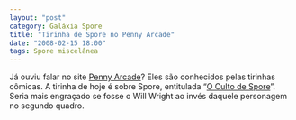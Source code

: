 ```yaml
---
layout: "post"
category: Galáxia Spore
title: "Tirinha de Spore no Penny Arcade"
date: "2008-02-15 18:00"
tags: Spore miscelânea
---
```

Já ouviu falar no site [Penny Arcade](http://www.penny-arcade.com/)? Eles são conhecidos pelas tirinhas cômicas. A tirinha de hoje é sobre Spore, entitulada “[O Culto de Spore](http://www.penny-arcade.com/comic/2008/02/15)”. Seria mais engraçado se fosse o Will Wright ao invés daquele personagem no segundo quadro.
